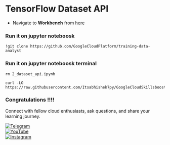 # TensorFlow Dataset API



* Navigate to **Workbench** from [here](https://console.cloud.google.com/vertex-ai/workbench/instances?)

### Run it on jupyter noteboosk 
```
!git clone https://github.com/GoogleCloudPlatform/training-data-analyst
```

### Run it on jupyter noteboosk terminal

```
rm 2_dataset_api.ipynb

curl -LO https://raw.githubusercontent.com/Itsabhishek7py/GoogleCloudSkillsboost/refs/heads/main/TensorFlow%20Dataset%20API/2_dataset_api.ipynb
```


### Congratulations !!!!

Connect with fellow cloud enthusiasts, ask questions, and share your learning journey.  

[![Telegram](https://img.shields.io/badge/Telegram_Group-2CA5E0?style=for-the-badge&logo=telegram&logoColor=white)](https://t.me/+gBcgRTlZLyM4OGI1)  
[![YouTube](https://img.shields.io/badge/Subscribe-FF0000?style=for-the-badge&logo=youtube&logoColor=white)](https://www.youtube.com/@drabhishek.5460?sub_confirmation=1)  
[![Instagram](https://img.shields.io/badge/Follow-%23E4405F?style=for-the-badge&logo=instagram&logoColor=white)](https://www.instagram.com/drabhishek.5460/) 
